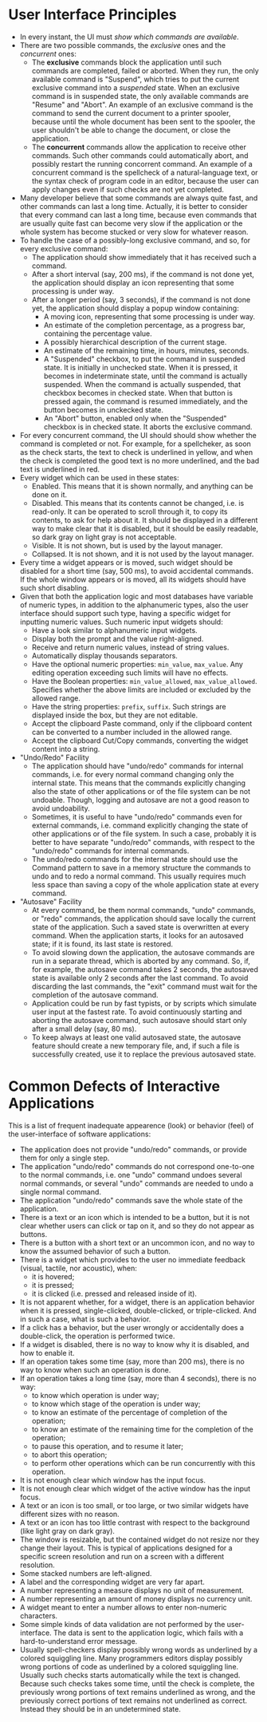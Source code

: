 # User Interface Principles

* In every instant, the UI must *show which commands are available*.
* There are two possible commands, the *exclusive* ones and the *concurrent* ones:
  * The **exclusive** commands block the application until such commands are completed, failed or aborted. When they run, the only available command is "Suspend", which tries to put the current exclusive command into a *suspended* state. When an exclusive command is in suspended state, the only available commands are "Resume" and "Abort". An example of an exclusive command is the command to send the current document to a printer spooler, because until the whole document has been sent to the spooler, the user shouldn't be able to change the document, or close the application.
  * The **concurrent** commands allow the application to receive other commands. Such other commands could automatically abort, and possibly restart the running concorrent command. An example of a concurrent command is the spellcheck of a natural-language text, or the syntax check of program code in an editor, because the user can apply changes even if such checks are not yet completed.
* Many developer believe that some commands are always quite fast, and other commands can last a long time. Actually, it is better to consider that every command can last a long time, because even commands that are usually quite fast can become very slow if the application or the whole system has become stucked or very slow for whatever reason.
* To handle the case of a possibly-long exclusive command, and so, for every exclusive command:
  * The application should show immediately that it has received such a command.
  * After a short interval (say, 200 ms), if the command is not done yet, the application should display an icon representing that some processing is under way.
  * After a longer period (say, 3 seconds), if the command is not done yet, the application should display a popup window containing:
    * A moving icon, representing that some processing is under way.
    * An estimate of the completion percentage, as a progress bar, containing the percentage value.
    * A possibly hierarchical description of the current stage.
    * An estimate of the remaining time, in hours, minutes, seconds.
    * A "Suspended" checkbox, to put the command in suspended state. It is initially in unchecked state. When it is pressed, it becomes in indeterminate state, until the command is actually suspended. When the command is actually suspended, that checkbox becomes in checked state. When that button is pressed again, the command is resumed immediately, and the button becomes in unckecked state.
    * An "Abort" button, enabled only when the "Suspended" checkbox is in checked state. It aborts the exclusive command.
* For every concurrent command, the UI should should show whether the command is completed or not. For example, for a spellcheker, as soon as the check starts, the text to check is underlined in yellow, and when the check is completed the good text is no more underlined, and the bad text is underlined in red.
* Every widget which can be used in these states:
  * Enabled. This means that it is shown normally, and anything can be done on it.
  * Disabled. This means that its contents cannot be changed, i.e. is read-only. It can be operated to scroll through it, to copy its contents, to ask for help about it. It should be displayed in a different way to make clear that it is disabled, but it should be easily readable, so dark gray on light gray is not acceptable.
  * Visible. It is not shown, but is used by the layout manager.
  * Collapsed. It is not shown, and it is not used by the layout manager.
* Every time a widget appears or is moved, such widget should be disabled for a short time (say, 500 ms), to avoid accidental commands. If the whole window appears or is moved, all its widgets should have such short disabling.
* Given that both the application logic and most databases have variable of numeric types, in addition to the alphanumeric types, also the user interface should support such type, having a specific widget for inputting numeric values. Such numeric input widgets should:
  * Have a look similar to alphanumeric input widgets.
  * Display both the prompt and the value right-aligned.
  * Receive and return numeric values, instead of string values.
  * Automatically display thousands separators.
  * Have the optional numeric properties: `min_value`, `max_value`. Any editing operation exceeding such limits will have no effects.
  * Have the Boolean properties: `min_value_allowed`, `max_value_allowed`. Specifies whether the above limits are included or excluded by the allowed range.
  * Have the string properties: `prefix`, `suffix`. Such strings are displayed inside the box, but they are not editable.
  * Accept the clipboard Paste command, only if the clipboard content can be converted to a number included in the allowed range.
  * Accept the clipboard Cut/Copy commands, converting the widget content into a string.
* "Undo/Redo" Facility
  * The application should have "undo/redo" commands for internal commands, i.e. for every normal command changing only the internal state. This means that the commands explicitly changing also the state of other applications or of the file system can be not undoable. Though, logging and autosave are not a good reason to avoid undoability.
  * Sometimes, it is useful to have "undo/redo" commands even for external commands, i.e. command explicitly changing the state of other applications or of the file system. In such a case, probably it is better to have separate "undo/redo" commands, with respect to the "undo/redo" commands for internal commands.
  * The undo/redo commands for the internal state should use the Command pattern to save in a memory structure the commands to undo and to redo a normal command. This usually requires much less space than saving a copy of the whole application state at every command.
* "Autosave" Facility
  * At every command, be them normal commands, "undo" commands, or "redo" commands, the application should save locally the current state of the application. Such a saved state is overwritten at every command. When the application starts, it looks for an autosaved state; if it is found, its last state is restored.
  * To avoid slowing down the application, the autosave commands are run in a separate thread, which is aborted by any command. So, if, for example, the autosave command takes 2 seconds, the autosaved state is available only 2 seconds after the last command. To avoid discarding the last commands, the "exit" command must wait for the completion of the autosave command.
  * Application could be run by fast typists, or by scripts which simulate user input at the fastest rate. To avoid continuously starting and aborting the autosave command, such autosave should start only after a small delay (say, 80 ms).
  * To keep always at least one valid autosaved state, the autosave feature should create a new temporary file, and, if such a file is successfully created, use it to replace the previous autosaved state.
 
# Common Defects of Interactive Applications

This is a list of frequent inadequate appearence (look) or behavior (feel) of the user-interface of software applications:
* The application does not provide "undo/redo" commands, or provide them for only a single step.
* The application "undo/redo" commands do not correspond one-to-one to the normal commands, i.e. one "undo" command undoes several normal commands, or several "undo" commands are needed to undo a single normal command.
* The application "undo/redo" commands save the whole state of the application.
* There is a text or an icon which is intended to be a button, but it is not clear whether users can click or tap on it, and so they do not appear as buttons.
* There is a button with a short text or an uncommon icon, and no way to know the assumed behavior of such a button.
* There is a widget which provides to the user no immediate feedback (visual, tactile, nor acoustic), when:
  * it is hovered;
  * it is pressed;
  * it is clicked (i.e. pressed and released inside of it).
* It is not apparent whether, for a widget, there is an application behavior when it is pressed, single-clicked, double-clicked, or triple-clicked. And in such a case, what is such a behavior.
* If a click has a behavior, but the user wrongly or accidentally does a double-click, the operation is performed twice.
* If a widget is disabled, there is no way to know why it is disabled, and how to enable it.
* If an operation takes some time (say, more than 200 ms), there is no way to know when such an operation is done.
* If an operation takes a long time (say, more than 4 seconds), there is no way:
  * to know which operation is under way;
  * to know which stage of the operation is under way;
  * to know an estimate of the percentage of completion of the operation;
  * to know an estimate of the remaining time for the completion of the operation;
  * to pause this operation, and to resume it later;
  * to abort this operation;
  * to perform other operations which can be run concurrently with this operation.
* It is not enough clear which window has the input focus.
* It is not enough clear which widget of the active window has the input focus.
* A text or an icon is too small, or too large, or two similar widgets have different sizes with no reason.
* A text or an icon has too little contrast with respect to the background (like light gray on dark gray).
* The window is resizable, but the contained widget do not resize nor they change their layout. This is typical of applications designed for a specific screen resolution and run on a screen with a different resolution.
* Some stacked numbers are left-aligned.
* A label and the corresponding widget are very far apart.
* A number representing a measure displays no unit of measurement.
* A number representing an amount of money displays no currency unit.
* A widget meant to enter a number allows to enter non-numeric characters.
* Some simple kinds of data validation are not performed by the user-interface. The data is sent to the application logic, which fails with a hard-to-understand error message.
* Usually spell-checkers display possibly wrong words as underlined by a colored squiggling line. Many programmers editors display possibly wrong portions of code as underlined by a colored squiggling line. Usually such checks starts automatically while the text is changed. Because such checks takes some time, until the check is complete, the previously wrong portions of text remains underlined as wrong, and the previously correct portions of text remains not underlined as correct. Instead they should be in an undetermined state.

